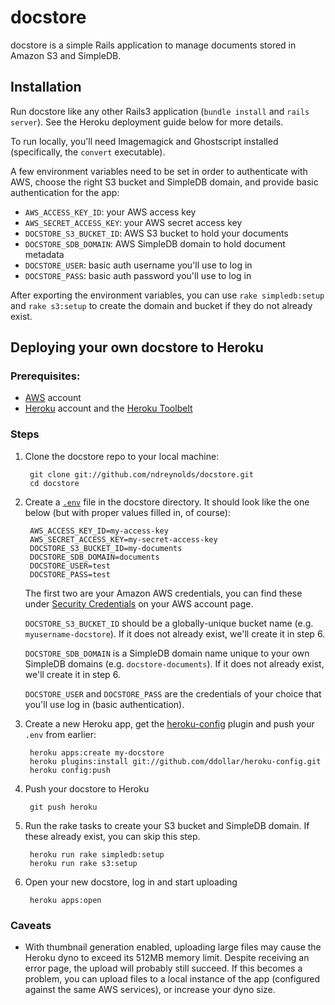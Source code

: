 docstore
========

docstore is a simple Rails application to manage documents stored in Amazon S3
and SimpleDB.


Installation
------------
Run docstore like any other Rails3 application (`bundle install` and 
`rails server`). See the Heroku deployment guide below for more details.

To run locally, you'll need Imagemagick and Ghostscript installed
(specifically, the `convert` executable).

A few environment variables need to be set in order to authenticate with AWS,
choose the right S3 bucket and SimpleDB domain, and provide basic authentication
for the app:

- `AWS_ACCESS_KEY_ID`: your AWS access key
- `AWS_SECRET_ACCESS_KEY`: your AWS secret access key
- `DOCSTORE_S3_BUCKET_ID`: AWS S3 bucket to hold your documents
- `DOCSTORE_SDB_DOMAIN`: AWS SimpleDB domain to hold document metadata
- `DOCSTORE_USER`: basic auth username you'll use to log in
- `DOCSTORE_PASS`: basic auth password you'll use to log in

After exporting the environment variables, you can use `rake simpledb:setup`
and `rake s3:setup` to create the domain and bucket if they do not already
exist.


Deploying your own docstore to Heroku
-------------------------------------

### Prerequisites:

- [AWS][1] account
- [Heroku][2] account and the [Heroku Toolbelt][3]


### Steps

1. Clone the docstore repo to your local machine:

        git clone git://github.com/ndreynolds/docstore.git
        cd docstore

2. Create a [`.env`][4] file in the docstore directory. It should look like the
   one below (but with proper values filled in, of course):

        AWS_ACCESS_KEY_ID=my-access-key
        AWS_SECRET_ACCESS_KEY=my-secret-access-key
        DOCSTORE_S3_BUCKET_ID=my-documents
        DOCSTORE_SDB_DOMAIN=documents
        DOCSTORE_USER=test
        DOCSTORE_PASS=test

   The first two are your Amazon AWS credentials, you can find these under
   [Security Credentials][5] on your AWS account page.

   `DOCSTORE_S3_BUCKET_ID` should be a globally-unique bucket name 
   (e.g. `myusername-docstore`). If it does not already exist, we'll create it
   in step 6.

   `DOCSTORE_SDB_DOMAIN` is a SimpleDB domain name unique to your own SimpleDB
   domains (e.g. `docstore-documents`). If it does not already exist, we'll
   create it in step 6.

   `DOCSTORE_USER` and `DOCSTORE_PASS` are the credentials of your choice that
   you'll use log in (basic authentication).

3. Create a new Heroku app, get the [heroku-config][6] plugin and push your
   `.env` from earlier:

        heroku apps:create my-docstore
        heroku plugins:install git://github.com/ddollar/heroku-config.git
        heroku config:push

5. Push your docstore to Heroku

        git push heroku

6. Run the rake tasks to create your S3 bucket and SimpleDB domain. If these
   already exist, you can skip this step.

        heroku run rake simpledb:setup
        heroku run rake s3:setup

7. Open your new docstore, log in and start uploading

        heroku apps:open

### Caveats

- With thumbnail generation enabled, uploading large files may cause the Heroku
  dyno to exceed its 512MB memory limit. Despite receiving an error page, the
  upload will probably still succeed. If this becomes a problem, you can upload
  files to a local instance of the app (configured against the same AWS
  services), or increase your dyno size. 


[1]:http://aws.amazon.com
[2]:http://heroku.com
[3]:http://toolbelt.heroku.com
[4]:https://devcenter.heroku.com/articles/config-vars#local-setup
[5]:https://portal.aws.amazon.com/gp/aws/securityCredentials
[6]:https://github.com/ddollar/heroku-config
